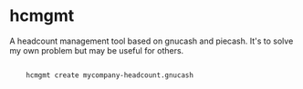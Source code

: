 # hcmgmt
A headcount management tool based on gnucash and piecash. It's to solve
my own problem but may be useful for others.



```

    hcmgmt create mycompany-headcount.gnucash

```
